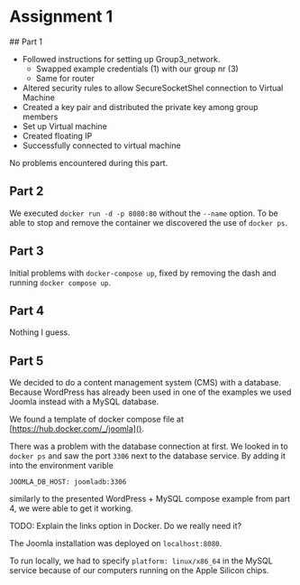 # Assignment 1

## Part 1

- Followed instructions for setting up Group3_network.
  - Swapped example credentials (1) with our group nr (3)
  - Same for router
- Altered security rules to allow SecureSocketShel connection to Virtual Machine
- Created a key pair and distributed the private key among group members
- Set up Virtual machine
- Created floating IP
- Successfully connected to virtual machine

No problems encountered during this part.

## Part 2

We executed `docker run -d -p 8080:80` without the `--name` option. To be able to stop and
remove the container we discovered the use of `docker ps`.

## Part 3

Initial problems with `docker-compose up`, fixed by removing the dash and running `docker compose up`.

## Part 4

Nothing I guess.

## Part 5

We decided to do a content management system (CMS) with a database. Because WordPress has already been used in one of the examples we used Joomla instead with a MySQL database.

We found a template of docker compose file at [https://hub.docker.com/_/joomla]().

There was a problem with the database connection at first. We looked in to `docker ps` and saw the port `3306` next to the database service. By adding it into the environment varible
```
JOOMLA_DB_HOST: joomladb:3306
```
similarly to the presented WordPress + MySQL compose example from part 4, we were able to get it working.

TODO: Explain the links option in Docker. Do we really need it?

The Joomla installation was deployed on `localhost:8080`.

To run locally, we had to specify `platform: linux/x86_64` in the MySQL service because of our computers running on the Apple Silicon chips.
